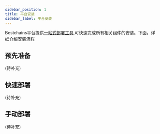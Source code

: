 ```yaml
---
sidebar_position: 1
title: 平台安装
sidebar_label: 平台安装
---
```


Bestchains平台提供[一站式部署工具](https://github.com/bestchains/installer),可快速完成所有相关组件的安装。下面，详细介绍安装流程

## 预先准备

(待补充)

## 快速部署

(待补充)

## 手动部署

(待补充)